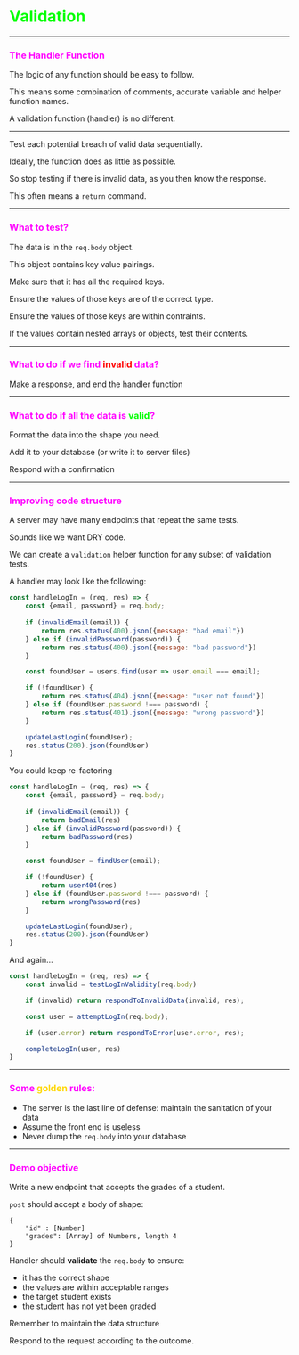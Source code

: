 <h1 style="color: lime">Validation</h1>

---

<h3 style="color: magenta">The Handler Function</h3>

The logic of any function should be easy to follow.

This means some combination of comments, accurate variable and helper function names.

A validation function (handler) is no different.

---

Test each potential breach of valid data sequentially.

Ideally, the function does as little as possible.

So stop testing if there is invalid data, as you then know the response.

This often means a `return` command.

---

<h3 style="color: magenta">What to test?</h3>

The data is in the `req.body` object.

This object contains key value pairings.

Make sure that it has all the required keys.

Ensure the values of those keys are of the correct type.

Ensure the values of those keys are within contraints.

If the values contain nested arrays or objects, test their contents.

---

<h3 style="color: magenta">What to do if we find <span style="color:red">invalid</span> data?</h3>

Make a response, and end the handler function

---

<h3 style="color: magenta">What to do if all the data is <span style="color:lime">valid</span>?</h3>

Format the data into the shape you need.

Add it to your database (or write it to server files)

Respond with a confirmation

---

<h3 style="color: magenta">Improving code structure</h3>

A server may have many endpoints that repeat the same tests.

Sounds like we want DRY code.

We can create a `validation` helper function for any subset of validation tests.

A handler may look like the following:

```js
const handleLogIn = (req, res) => {
	const {email, password} = req.body;
	
	if (invalidEmail(email)) {
		return res.status(400).json({message: "bad email"})
	} else if (invalidPassword(password)) {
		return res.status(400).json({message: "bad password"})
	}

	const foundUser = users.find(user => user.email === email);

	if (!foundUser) {
		return res.status(404).json({message: "user not found"})
	} else if (foundUser.password !=== password) {
		return res.status(401).json({message: "wrong password"})
	}

	updateLastLogin(foundUser);
	res.status(200).json(foundUser)
}

```

You could keep re-factoring

```js
const handleLogIn = (req, res) => {
	const {email, password} = req.body;
	
	if (invalidEmail(email)) {
		return badEmail(res)
	} else if (invalidPassword(password)) {
		return badPassword(res)
	}

	const foundUser = findUser(email);

	if (!foundUser) {
		return user404(res)
	} else if (foundUser.password !=== password) {
		return wrongPassword(res)
	}

	updateLastLogin(foundUser);
	res.status(200).json(foundUser)
}

```

And again...
```js
const handleLogIn = (req, res) => {
	const invalid = testLogInValidity(req.body)

	if (invalid) return respondToInvalidData(invalid, res);

	const user = attemptLogIn(req.body);

	if (user.error) return respondToError(user.error, res);

	completeLogIn(user, res)
}

```

---

<h3 style="color: magenta">Some <span style="color:gold">golden</span> rules:</h3>

- The server is the last line of defense: maintain the sanitation of your data
- Assume the front end is useless
- Never dump the `req.body` into your database

---

<h3 style="color: magenta">Demo objective</h3>

Write a new endpoint that accepts the grades of a student.

`post` should accept a body of shape:
```
{
	"id" : [Number]
	"grades": [Array] of Numbers, length 4
}
```

Handler should **validate** the `req.body` to ensure:

- it has the correct shape
- the values are within acceptable ranges
- the target student exists
- the student has not yet been graded

Remember to maintain the data structure

Respond to the request according to the outcome.